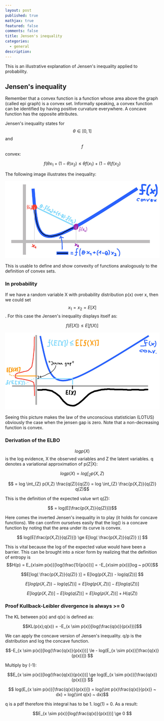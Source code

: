 ```yaml
---
layout: post
published: true
mathjax: true
featured: false
comments: false
title: Jensen's inequality
categories:
  - general
description:
---
```


This is an illustrative explanation of Jensen's inequality applied to probability.

## Jensen's inequality

Remember that a convex function is a function whose area above the graph (called epi graph)
is a convex set. Informally speaking, a convex function can be identified by having
positive curvature everywhere.
A concave function has the opposite attributes.

Jensen's inequality states for $$\theta \in [0,1]$$ and $$f$$ convex:

$$ f(\theta x_1 + (1 - \theta) x_2) \le \theta f(x_1) + (1 - \theta) f(x_2) $$

The following image illustrates the inequality:

![](/images/jensen.jpg)

This is usable to define and show convexity of functions analogously to the
definition of convex sets.

### In probability

If we have a random variable X with probability distribution p(x) over x, then we could set $$x_1=x_2=E[X]$$.
For this case the Jensen's inequality displays itself as:

$$ f(E[X]) \le E[f(X)] $$

![](/images/jensen_gap.jpg)

Seeing this picture makes the law of the unconscious statistician (LOTUS)
obviously the case when the jensen gap is zero. Note that a non-decreasing function
is convex.

### Derivation of the ELBO

$$log p(X)$$ is the log evidence, X the observed variables and Z the latent variables.
q denotes a variational approximation of p(Z|X):

$$ log p(X) = log \int_{Z} p(X,Z) $$

$$ = log \int_{Z} p(X,Z) \frac{q(Z)}{q(Z)} = log \int_{Z}  \frac{p(X,Z)}{q(Z)} q(Z)$$

This is the definition of the expected value wrt q(Z):

$$ = log(E[\frac{p(X,Z)}{q(Z)}])$$

Here comes the inverted Jensen's inequality in to play (it holds for concave functions).
We can confirm ourselves easily that the log() is a concave function by noting that
the area under its curve is convex.

$$ log(E[\frac{p(X,Z)}{q(Z)}]) \ge E[log( \frac{p(X,Z)}{q(Z)} )] $$

This is vital because the log of the expected value would have been a barrier.
This can be brought into a nicer form by realizing that the definition of
entropy is $$H(p) = E_{x\sim p(x)}[log(\frac{1}{p(x)})] = -E_{x\sim p(x)}[log ~ p(X)]$$

$$E[log( \frac{p(X,Z)}{q(Z)} )] = E[log(p(X,Z)) - log(q(Z))] $$

$$ E[log(p(X,Z)) - log(q(Z))] = E[log(p(X,Z))] - E[log(q(Z))]$$

$$ E[log(p(X,Z))] - E[log(q(Z))] = E[log(p(X,Z))] + H(q(Z)) $$

### Proof Kullback-Leibler divergence is always >= 0

The KL between p(x) and q(x) is defined as:

$$KL(p(x);q(x)) = -E_{x \sim p(x)}[log(\frac{q(x)}{p(x)})]$$

We can apply the concave version of Jensen's inequality. q/p is the distribution and log the concave function.

$$-E_{x \sim p(x)}[log(\frac{q(x)}{p(x)})] \le - log(E_{x \sim p(x)}[\frac{q(x)}{p(x)}]) $$


Multiply by (-1):

$$E_{x \sim p(x)}[log(\frac{q(x)}{p(x)})] \ge log(E_{x \sim p(x)}[\frac{q(x)}{p(x)}]) $$

$$ log(E_{x \sim p(x)}[\frac{q(x)}{p(x)}])  = log(\int p(x)\frac{q(x)}{p(x)} ~ dx) = log(\int q(x) ~ dx)$$

q is a pdf therefore this integral has to be 1. log(1) = 0. As a result:

$$E_{x \sim p(x)}[log(\frac{q(x)}{p(x)})] \ge 0 $$
